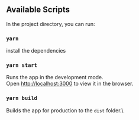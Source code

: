 ## Available Scripts

In the project directory, you can run:

### `yarn`

install the dependencies

### `yarn start`

Runs the app in the development mode.\
Open [http://localhost:3000](http://localhost:3000) to view it in the browser.

### `yarn build`

Builds the app for production to the `dist` folder.\

